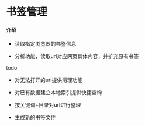 # 书签管理

#### 介绍

* 读取指定浏览器的书签信息

* 分析功能，读取url对应网页具体内容，并扩充原有书签



todo

* 对无法打开的url提供清理功能

* 对已有数据建立本地索引提供快捷查询

* 按关键词+目录对url进行整理

* 生成新的书签文件



#### 
